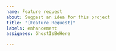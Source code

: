 ```yaml
---
name: Feature request
about: Suggest an idea for this project
title: "[Feature Request]"
labels: enhancement
assignees: GhostIsBeHere

---
```



